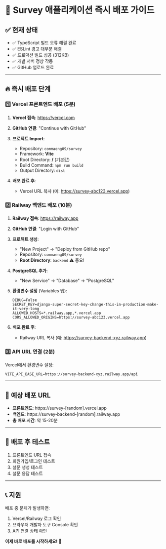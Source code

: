 # 🚀 Survey 애플리케이션 즉시 배포 가이드

## ✅ 현재 상태
- ✅ TypeScript 빌드 오류 해결 완료
- ✅ ESLint 경고 대부분 해결
- ✅ 프로덕션 빌드 성공 (312KB)
- ✅ 개발 서버 정상 작동
- ✅ GitHub 업로드 완료

---

## 🔥 즉시 배포 단계

### 1️⃣ **Vercel 프론트엔드 배포 (5분)**

1. **Vercel 접속**: https://vercel.com
2. **GitHub 연결**: "Continue with GitHub"
3. **프로젝트 Import**:
   - Repository: `commaeng09/survey`
   - Framework: **Vite**
   - Root Directory: **/** (기본값)
   - Build Command: `npm run build`
   - Output Directory: `dist`

4. **배포 완료 후**:
   - Vercel URL 복사 (예: https://survey-abc123.vercel.app)

### 2️⃣ **Railway 백엔드 배포 (10분)**

1. **Railway 접속**: https://railway.app
2. **GitHub 연결**: "Login with GitHub"
3. **프로젝트 생성**:
   - "New Project" → "Deploy from GitHub repo"
   - Repository: `commaeng09/survey`
   - **Root Directory**: `backend` ⚠️ 중요!

4. **PostgreSQL 추가**:
   - "New Service" → "Database" → "PostgreSQL"

5. **환경변수 설정** (Variables 탭):
   ```
   DEBUG=False
   SECRET_KEY=django-super-secret-key-change-this-in-production-make-it-very-long
   ALLOWED_HOSTS=*.railway.app,*.vercel.app
   CORS_ALLOWED_ORIGINS=https://survey-abc123.vercel.app
   ```

6. **배포 완료 후**:
   - Railway URL 복사 (예: https://survey-backend-xyz.railway.app)

### 3️⃣ **API URL 연결 (2분)**

Vercel에서 환경변수 설정:
```
VITE_API_BASE_URL=https://survey-backend-xyz.railway.app/api
```

---

## 🎯 예상 배포 URL

- **프론트엔드**: https://survey-[random].vercel.app
- **백엔드**: https://survey-backend-[random].railway.app
- **총 배포 시간**: 약 15-20분

---

## 🔧 배포 후 테스트

1. 프론트엔드 URL 접속
2. 회원가입/로그인 테스트
3. 설문 생성 테스트
4. 설문 응답 테스트

---

## 📞 지원

배포 중 문제가 발생하면:
1. Vercel/Railway 로그 확인
2. 브라우저 개발자 도구 Console 확인
3. API 연결 상태 확인

**이제 바로 배포를 시작하세요!** 🚀
